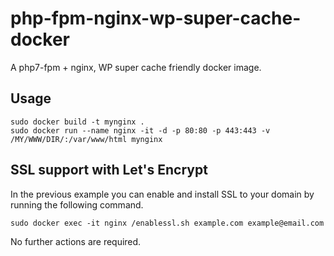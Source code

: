 # php-fpm-nginx-wp-super-cache-docker
A php7-fpm + nginx, WP super cache friendly docker image.
## Usage
```
sudo docker build -t mynginx .
sudo docker run --name nginx -it -d -p 80:80 -p 443:443 -v /MY/WWW/DIR/:/var/www/html mynginx
```
## SSL support with Let's Encrypt
In the previous example you can enable and install SSL to your domain by running the following command.
```
sudo docker exec -it nginx /enablessl.sh example.com example@email.com
```

No further actions are required.
